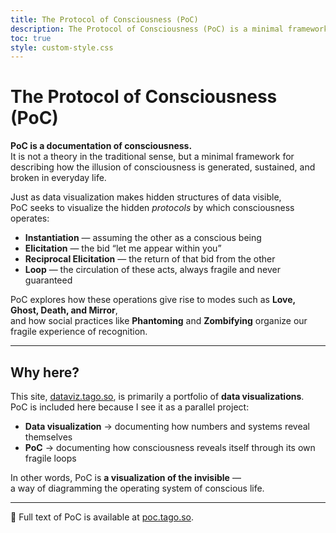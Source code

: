 ```yaml
---
title: The Protocol of Consciousness (PoC)
description: The Protocol of Consciousness (PoC) is a minimal framework for documenting how consciousness emerges, loops, and breaks. Placed here as part of my data visualization portfolio, it works as a visualization of the invisible.
toc: true
style: custom-style.css
---
```


# The Protocol of Consciousness (PoC)

**PoC is a documentation of consciousness.**  
It is not a theory in the traditional sense, but a minimal framework for describing how the illusion of consciousness is generated, sustained, and broken in everyday life.

Just as data visualization makes hidden structures of data visible,  
PoC seeks to visualize the hidden *protocols* by which consciousness operates:  

- **Instantiation** — assuming the other as a conscious being  
- **Elicitation** — the bid “let me appear within you”  
- **Reciprocal Elicitation** — the return of that bid from the other  
- **Loop** — the circulation of these acts, always fragile and never guaranteed  

PoC explores how these operations give rise to modes such as **Love, Ghost, Death, and Mirror**,  
and how social practices like **Phantoming** and **Zombifying** organize our fragile experience of recognition.  

---

## Why here?

This site, [dataviz.tago.so](https://dataviz.tago.so/), is primarily a portfolio of **data visualizations**.  
PoC is included here because I see it as a parallel project:  
- **Data visualization** → documenting how numbers and systems reveal themselves  
- **PoC** → documenting how consciousness reveals itself through its own fragile loops  

In other words, PoC is **a visualization of the invisible** —  
a way of diagramming the operating system of conscious life.

---

📖 Full text of PoC is available at [poc.tago.so](https://poc.tago.so/).  
